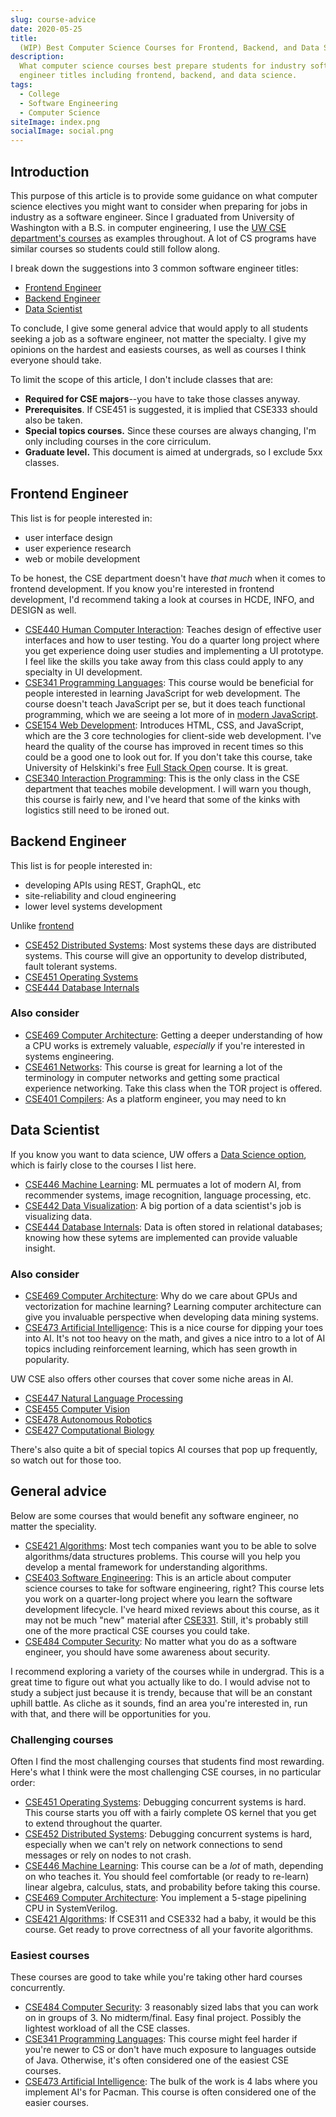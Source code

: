 ```yaml
---
slug: course-advice
date: 2020-05-25
title:
  (WIP) Best Computer Science Courses for Frontend, Backend, and Data Science
description:
  What computer science courses best prepare students for industry software
  engineer titles including frontend, backend, and data science.
tags:
  - College
  - Software Engineering
  - Computer Science
siteImage: index.png
socialImage: social.png
---
```


## Introduction

This purpose of this article is to provide some guidance on what computer
science electives you might want to consider when preparing for jobs in industry
as a software engineer. Since I graduated from University of Washington with a
B.S. in computer engineering, I use the
[UW CSE department's courses](https://www.cs.washington.edu/education/courses/)
as examples throughout. A lot of CS programs have similar courses so students
could still follow along.

I break down the suggestions into 3 common software engineer titles:

- [Frontend Engineer](#frontend-engineer)
- [Backend Engineer](#backend-engineer)
- [Data Scientist](#data-scientist)

To conclude, I give some general advice that would apply to all students seeking
a job as a software engineer, not matter the specialty. I give my opinions on
the hardest and easiests courses, as well as courses I think everyone should
take.

To limit the scope of this article, I don't include classes that are:

- **Required for CSE majors**--you have to take those classes anyway.
- **Prerequisites**. If CSE451 is suggested, it is implied that CSE333 should
  also be taken.
- **Special topics courses.** Since these courses are always changing, I'm only
  including courses in the core cirriculum.
- **Graduate level.** This document is aimed at undergrads, so I exclude 5xx
  classes.

## Frontend Engineer

This list is for people interested in:

- user interface design
- user experience research
- web or mobile development

To be honest, the CSE department doesn't have _that much_ when it comes to
frontend development. If you know you're interested in frontend development, I'd
recommend taking a look at courses in HCDE, INFO, and DESIGN as well.

- [CSE440 Human Computer Interaction](https://courses.cs.washington.edu/courses/cse440/):
  Teaches design of effective user interfaces and how to user testing. You do a
  quarter long project where you get experience doing user studies and
  implementing a UI prototype. I feel like the skills you take away from this
  class could apply to any specialty in UI development.
- [CSE341 Programming Languages](https://courses.cs.washington.edu/courses/cse403/):
  This course would be beneficial for people interested in learning JavaScript
  for web development. The course doesn't teach JavaScript per se, but it does
  teach functional programming, which we are seeing a lot more of in
  [modern JavaScript](https://link.medium.com/vHX7Nzr8o7).
- [CSE154 Web Development](https://courses.cs.washington.edu/courses/cse154/):
  Introduces HTML, CSS, and JavaScript, which are the 3 core technologies for
  client-side web development. I've heard the quality of the course has improved
  in recent times so this could be a good one to look out for. If you don't take
  this course, take University of Helskinki's free
  [Full Stack Open](https://fullstackopen.com/en/) course. It is great.
- [CSE340 Interaction Programming](https://courses.cs.washington.edu/courses/cse340/):
  This is the only class in the CSE department that teaches mobile development.
  I will warn you though, this course is fairly new, and I've heard that some of
  the kinks with logistics still need to be ironed out.

## Backend Engineer

This list is for people interested in:

- developing APIs using REST, GraphQL, etc
- site-reliability and cloud engineering
- lower level systems development

Unlike [frontend](#frontend-engineer)

- [CSE452 Distributed Systems](https://courses.cs.washington.edu/courses/cse452/):
  Most systems these days are distributed systems. This course will give an
  opportunity to develop distributed, fault tolerant systems.
- [CSE451 Operating Systems](https://courses.cs.washington.edu/courses/cse451/)
- [CSE444 Database Internals](https://courses.cs.washington.edu/courses/cse444/)

### Also consider

- [CSE469 Computer Architecture](https://courses.cs.washington.edu/courses/cse469/):
  Getting a deeper understanding of how a CPU works is extremely valuable,
  _especially_ if you're interested in systems engineering.
- [CSE461 Networks](https://courses.cs.washington.edu/courses/cse461/): This
  course is great for learning a lot of the terminology in computer networks and
  getting some practical experience networking. Take this class when the TOR
  project is offered.
- [CSE401 Compilers](https://courses.cs.washington.edu/courses/cse401/): As a
  platform engineer, you may need to kn

## Data Scientist

If you know you want to data science, UW offers a
[Data Science option](https://www.cs.washington.edu/academics/ugrad/courses/data-science),
which is fairly close to the courses I list here.

- [CSE446 Machine Learning](https://courses.cs.washington.edu/courses/cse446/):
  ML permuates a lot of modern AI, from recommender systems, image recognition,
  language processing, etc.
- [CSE442 Data Visualization](https://courses.cs.washington.edu/courses/cse442/):
  A big portion of a data scientist's job is visualizing data.
- [CSE444 Database Internals](https://courses.cs.washington.edu/courses/cse444/):
  Data is often stored in relational databases; knowing how these sytems are
  implemented can provide valuable insight.

### Also consider

- [CSE469 Computer Architecture](https://courses.cs.washington.edu/courses/cse469/):
  Why do we care about GPUs and vectorization for machine learning? Learning
  computer architecture can give you invaluable perspective when developing data
  mining systems.
- [CSE473 Artificial Intelligence](https://courses.cs.washington.edu/courses/cse473/):
  This is a nice course for dipping your toes into AI. It's not too heavy on the
  math, and gives a nice intro to a lot of AI topics including reinforcement
  learning, which has seen growth in popularity.

UW CSE also offers other courses that cover some niche areas in AI.

- [CSE447 Natural Language Processing](https://courses.cs.washington.edu/courses/cse447/)
- [CSE455 Computer Vision](https://courses.cs.washington.edu/courses/cse455/)
- [CSE478 Autonomous Robotics](https://courses.cs.washington.edu/courses/cse478/)
- [CSE427 Computational Biology](https://courses.cs.washington.edu/courses/cse427/)

There's also quite a bit of special topics AI courses that pop up frequently, so
watch out for those too.

## General advice

Below are some courses that would benefit any software engineer, no matter the
speciality.

- [CSE421 Algorithms](https://courses.cs.washington.edu/courses/cse421/): Most
  tech companies want you to be able to solve algorithms/data structures
  problems. This course will you help you develop a mental framework for
  understanding algorithms.
- [CSE403 Software Engineering](https://courses.cs.washington.edu/courses/cse403/):
  This is an article about computer science courses to take for software
  engineering, right? This course lets you work on a quarter-long project where
  you learn the software development lifecycle. I've heard mixed reviews about
  this course, as it may not be much "new" material after
  [CSE331](https://courses.cs.washington.edu/courses/cse331/). Still, it's
  probably still one of the more practical CSE courses you could take.
- [CSE484 Computer Security](https://courses.cs.washington.edu/courses/cse484/):
  No matter what you do as a software engineer, you should have some awareness
  about security.

I recommend exploring a variety of the courses while in undergrad. This is a
great time to figure out what you actually like to do. I would advise not to
study a subject just because it is trendy, because that will be an constant
uphill battle. As cliche as it sounds, find an area you're interested in, run
with that, and there will be opportunities for you.

### Challenging courses

Often I find the most challenging courses that students find most rewarding.
Here's what I think were the most challenging CSE courses, in no particular
order:

- [CSE451 Operating Systems](https://courses.cs.washington.edu/courses/cse451/):
  Debugging concurrent systems is hard. This course starts you off with a fairly
  complete OS kernel that you get to extend throughout the quarter.
- [CSE452 Distributed Systems](https://courses.cs.washington.edu/courses/cse452/):
  Debugging concurrent systems is hard, especially when we can't rely on network
  connections to send messages or rely on nodes to not crash.
- [CSE446 Machine Learning](https://courses.cs.washington.edu/courses/cse446/):
  This course can be a _lot_ of math, depending on who teaches it. You should
  feel comfortable (or ready to re-learn) linear algebra, calculus, stats, and
  probability before taking this course.
- [CSE469 Computer Architecture](https://courses.cs.washington.edu/courses/cse469/):
  You implement a 5-stage pipelining CPU in SystemVerilog.
- [CSE421 Algorithms](https://courses.cs.washington.edu/courses/cse421/): If
  CSE311 and CSE332 had a baby, it would be this course. Get ready to prove
  correctness of all your favorite algorithms.

### Easiest courses

These courses are good to take while you're taking other hard courses
concurrently.

- [CSE484 Computer Security](https://courses.cs.washington.edu/courses/cse451/):
  3 reasonably sized labs that you can work on in groups of 3. No midterm/final.
  Easy final project. Possibly the lightest workload of all the CSE classes.
- [CSE341 Programming Languages](https://courses.cs.washington.edu/courses/cse451/):
  This course might feel harder if you're newer to CS or don't have much
  exposure to languages outside of Java. Otherwise, it's often considered one of
  the easiest CSE courses.
- [CSE473 Artificial Intelligence](https://courses.cs.washington.edu/courses/cse473/):
  The bulk of the work is 4 labs where you implement AI's for Pacman. This
  course is often considered one of the easier courses.
